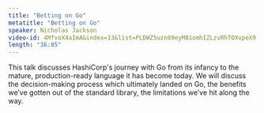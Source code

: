 ```yaml
---
title: "Betting on Go"
metatitle: "Betting on Go"
speaker: Nicholas Jackson
video-id: 4MfvoX4aImA&index=13&list=PLDWZ5uzn69eyM81omhIZLzvRhTOXvpeX9
length: "36:05"
---
```

This talk discusses HashiCorp's journey with Go from its infancy to the mature, production-ready language it has become today. We will discuss the decision-making process which ultimately landed on Go, the benefits we’ve gotten out of the standard library, the limitations we’ve hit along the way.
